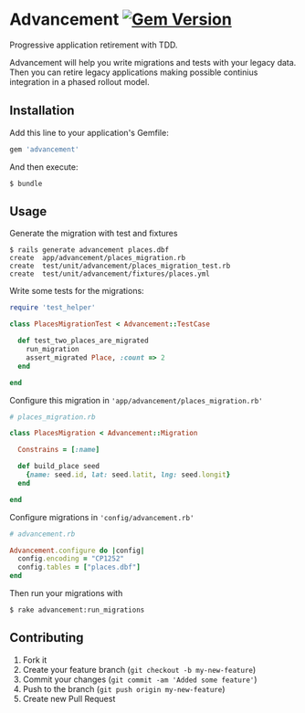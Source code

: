 # Advancement [![Gem Version](https://badge.fury.io/rb/advancement.png)](http://badge.fury.io/rb/advancement)

Progressive application retirement with TDD.

Advancement will help you write migrations and tests with your legacy data.
Then you can retire legacy applications making possible continius integration in
a phased rollout model.

## Installation

Add this line to your application's Gemfile:

```ruby
gem 'advancement'
```

And then execute:

    $ bundle

## Usage

Generate the migration with test and fixtures

    $ rails generate advancement places.dbf
    create  app/advancement/places_migration.rb
    create  test/unit/advancement/places_migration_test.rb
    create  test/unit/advancement/fixtures/places.yml

Write some tests for the migrations:

```ruby
require 'test_helper'

class PlacesMigrationTest < Advancement::TestCase

  def test_two_places_are_migrated
    run_migration
    assert_migrated Place, :count => 2
  end

end
```

Configure this migration in `'app/advancement/places_migration.rb'`

```ruby
# places_migration.rb

class PlacesMigration < Advancement::Migration

  Constrains = [:name]

  def build_place seed
    {name: seed.id, lat: seed.latit, lng: seed.longit}
  end

end
```

Configure migrations in `'config/advancement.rb'`

```ruby
# advancement.rb

Advancement.configure do |config|
  config.encoding = "CP1252"
  config.tables = ["places.dbf"]
end
```

Then run your migrations with

    $ rake advancement:run_migrations

## Contributing

1. Fork it
2. Create your feature branch (`git checkout -b my-new-feature`)
3. Commit your changes (`git commit -am 'Added some feature'`)
4. Push to the branch (`git push origin my-new-feature`)
5. Create new Pull Request

